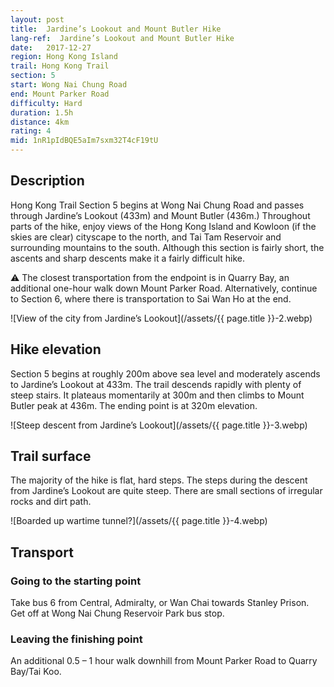 ```yaml
---
layout: post
title:  Jardine’s Lookout and Mount Butler Hike
lang-ref:  Jardine’s Lookout and Mount Butler Hike
date:   2017-12-27
region: Hong Kong Island
trail: Hong Kong Trail
section: 5
start: Wong Nai Chung Road
end: Mount Parker Road
difficulty: Hard
duration: 1.5h
distance: 4km
rating: 4
mid: 1nR1pIdBQE5aIm7sxm32T4cF19tU
---
```


## Description

Hong Kong Trail Section 5 begins at Wong Nai Chung Road and passes through Jardine’s Lookout (433m) and Mount Butler (436m.) Throughout parts of the hike, enjoy views of the Hong Kong Island and Kowloon (if the skies are clear) cityscape to the north, and Tai Tam Reservoir and surrounding mountains to the south. Although this section is fairly short, the ascents and sharp descents make it a fairly difficult hike.

⚠ The closest transportation from the endpoint is in Quarry Bay, an additional one-hour walk down Mount Parker Road. Alternatively, continue to Section 6, where there is transportation to Sai Wan Ho at the end.

![View of the city from Jardine’s Lookout](/assets/{{ page.title }}-2.webp)

## Hike elevation

Section 5 begins at roughly 200m above sea level and moderately ascends to Jardine’s Lookout at 433m. The trail descends rapidly with plenty of steep stairs. It plateaus momentarily at 300m and then climbs to Mount Butler peak at 436m. The ending point is at 320m elevation.

![Steep descent from Jardine’s Lookout](/assets/{{ page.title }}-3.webp)

## Trail surface

The majority of the hike is flat, hard steps. The steps during the descent from Jardine’s Lookout are quite steep. There are small sections of irregular rocks and dirt path.

![Boarded up wartime tunnel?](/assets/{{ page.title }}-4.webp)

## Transport

### Going to the starting point

Take bus 6 from Central, Admiralty, or Wan Chai towards Stanley Prison. Get off at Wong Nai Chung Reservoir Park bus stop.

### Leaving the finishing point

An additional 0.5 – 1 hour walk downhill from Mount Parker Road to Quarry Bay/Tai Koo.